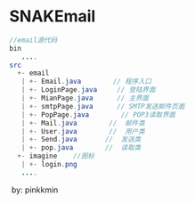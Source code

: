 # SNAKEmail

```JAVA
//email源代码
bin
   ....
src
  +- email 
   | +- Email.java        // 程序入口
   | +- LoginPage.java     // 登陆界面
   | +- MianPage.java      // 主界面
   | +- smtpPage.java      // SMTP发送邮件页面
   | +- PopPage.java    	// POP3读取界面
   | +- Mail.java        //  邮件类 
   | +- User.java        //  用户类
   | +- Send.java       //  发送类
   | +- pop.java        //  读取类
  +- imagine    //图标
   | +- login.png
   ....
```

​                                      												       							by:    pinkkmin


